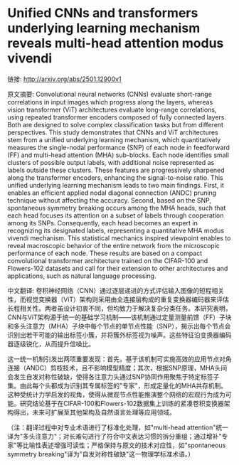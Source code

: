 # Unified CNNs and transformers underlying learning mechanism reveals multi-head attention modus vivendi

链接: http://arxiv.org/abs/2501.12900v1

原文摘要:
Convolutional neural networks (CNNs) evaluate short-range correlations in
input images which progress along the layers, whereas vision transformer (ViT)
architectures evaluate long-range correlations, using repeated transformer
encoders composed of fully connected layers. Both are designed to solve complex
classification tasks but from different perspectives. This study demonstrates
that CNNs and ViT architectures stem from a unified underlying learning
mechanism, which quantitatively measures the single-nodal performance (SNP) of
each node in feedforward (FF) and multi-head attention (MHA) sub-blocks. Each
node identifies small clusters of possible output labels, with additional noise
represented as labels outside these clusters. These features are progressively
sharpened along the transformer encoders, enhancing the signal-to-noise ratio.
This unified underlying learning mechanism leads to two main findings. First,
it enables an efficient applied nodal diagonal connection (ANDC) pruning
technique without affecting the accuracy. Second, based on the SNP, spontaneous
symmetry breaking occurs among the MHA heads, such that each head focuses its
attention on a subset of labels through cooperation among its SNPs.
Consequently, each head becomes an expert in recognizing its designated labels,
representing a quantitative MHA modus vivendi mechanism. This statistical
mechanics inspired viewpoint enables to reveal macroscopic behavior of the
entire network from the microscopic performance of each node. These results are
based on a compact convolutional transformer architecture trained on the
CIFAR-100 and Flowers-102 datasets and call for their extension to other
architectures and applications, such as natural language processing.

中文翻译:
卷积神经网络（CNN）通过逐层递进的方式评估输入图像的短程相关性，而视觉变换器（ViT）架构则采用由全连接层构成的重复变换器编码器来评估长程相关性。两者虽设计初衷不同，但均致力于解决复杂分类任务。本研究表明，CNN与ViT架构源于统一的基础学习机制——该机制通过定量测量前馈（FF）子块和多头注意力（MHA）子块中每个节点的单节点性能（SNP），揭示出每个节点会识别出若干可能的输出标签小簇，并将簇外标签视为噪声。这些特征沿变换器编码器逐级锐化，从而提升信噪比。

这一统一机制引发出两项重要发现：首先，基于该机制可实施高效的应用节点对角连接（ANDC）剪枝技术，且不影响模型精度；其次，根据SNP原理，MHA头间会发生自发对称性破缺，使得各注意力头通过SNP协同作用聚焦于特定标签子集。由此每个头都成为识别其专属标签的"专家"，形成定量化的MHA共存机制。这种受统计力学启发的视角，使得从微观节点性能推演整个网络的宏观行为成为可能。研究结论基于在CIFAR-100和Flowers-102数据集上训练的紧凑卷积变换器架构得出，未来可扩展至其他架构及自然语言处理等应用领域。

（注：翻译过程中对专业术语进行了标准化处理，如"multi-head attention"统一译为"多头注意力"；对长难句进行了符合中文表达习惯的拆分重组；通过增补"专家"等比喻性表述增强可读性；严格保持与原文的技术对应性，如"spontaneous symmetry breaking"译为"自发对称性破缺"这一物理学标准术语。）
